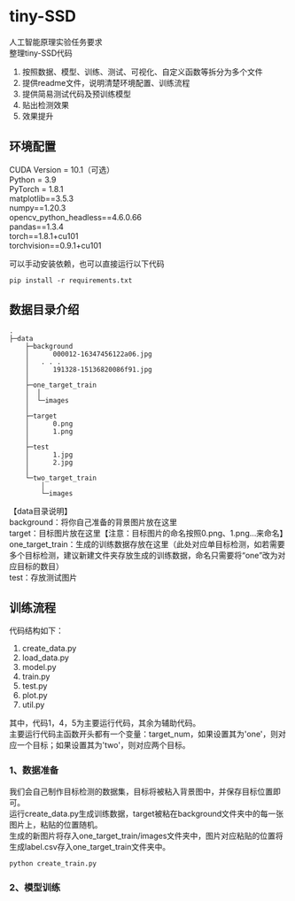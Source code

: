 # tiny-SSD
人工智能原理实验任务要求  
整理tiny-SSD代码  
1. 按照数据、模型、训练、测试、可视化、自定义函数等拆分为多个文件  
2. 提供readme文件，说明清楚环境配置、训练流程   
3. 提供简易测试代码及预训练模型   
4. 贴出检测效果  
5. 效果提升   
## 环境配置
CUDA Version = 10.1（可选）  
Python = 3.9  
PyTorch = 1.8.1  
matplotlib==3.5.3  
numpy==1.20.3  
opencv_python_headless==4.6.0.66  
pandas==1.3.4  
torch==1.8.1+cu101   
torchvision==0.9.1+cu101  
  
可以手动安装依赖，也可以直接运行以下代码   

`pip install -r requirements.txt`  
## 数据目录介绍  
```  
.
├─data
    ├─background
    │      000012-16347456122a06.jpg
    │	. . .
    │      191328-15136820086f91.jpg
    │      
    ├─one_target_train
    │  │  
    │  └─images
    │          
    ├─target
    │      0.png
    │      1.png
    │      
    ├─test
    │      1.jpg
    │      2.jpg
    │      
    └─two_target_train
        │  
        └─images  
```  
【data目录说明】  
background：将你自己准备的背景图片放在这里  
target：目标图片放在这里【注意：目标图片的命名按照0.png、1.png…来命名】  
one_target_train：生成的训练数据存放在这里（此处对应单目标检测，如若需要多个目标检测，建议新建文件夹存放生成的训练数据，命名只需要将“one”改为对应目标的数目）  
test：存放测试图片    


  
  
## 训练流程  
代码结构如下：  
1. create_data.py
2. load_data.py  
3. model.py
4. train.py
5. test.py
6. plot.py
7. util.py
  
其中，代码1，4，5为主要运行代码，其余为辅助代码。  
主要运行代码主函数开头都有一个变量：target_num，如果设置其为'one'，则对应一个目标；如果设置其为'two'，则对应两个目标。
  

  
  
### 1、数据准备  
我们会自己制作目标检测的数据集，目标将被粘入背景图中，并保存目标位置即可。  
运行create_data.py生成训练数据，target被粘在background文件夹中的每一张图片上，粘贴的位置随机。  
生成的新图片将存入one_target_train/images文件夹中，图片对应粘贴的位置将生成label.csv存入one_target_train文件夹中。    

`python create_train.py`   
  
### 2、模型训练  

 








